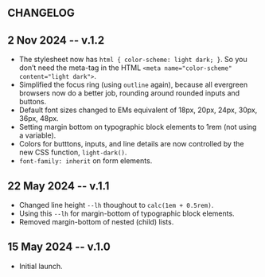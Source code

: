## CHANGELOG

## 2 Nov 2024 -- v.1.2

* The stylesheet now has `html { color-scheme: light dark; }`. So you don’t need the meta-tag in the HTML `<meta name="color-scheme" content="light dark">`.
* Simplified the focus ring (using `outline` again), because all evergreen browsers now do a better job, rounding around rounded inputs and buttons.
* Default font sizes changed to EMs equivalent of 18px, 20px, 24px, 30px, 36px, 48px.
* Setting margin bottom on typographic block elements to 1rem (not using a variable).
* Colors for butttons, inputs, and line details are now controlled by the new CSS function, `light-dark()`.
* `font-family: inherit` on form elements.

## 22 May 2024 -- v.1.1

* Changed line height `--lh` thoughout to `calc(1em + 0.5rem)`.
* Using this `--lh` for margin-bottom of typographic block elements.
* Removed margin-bottom of nested (child) lists.  

## 15 May 2024 -- v.1.0

* Initial launch.
